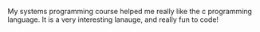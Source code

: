 My systems programming course helped me really like the c programming language. It is a very interesting lanauge, and really fun to code! 
